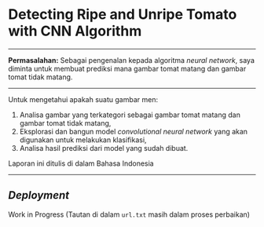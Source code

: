 # Detecting Ripe and Unripe Tomato with CNN Algorithm

---

**Permasalahan:** Sebagai pengenalan kepada algoritma *neural network*, saya diminta untuk membuat prediksi mana gambar tomat matang dan gambar tomat tidak matang.

---

Untuk mengetahui apakah suatu gambar men:

1. Analisa gambar yang terkategori sebagai gambar tomat matang dan gambar tomat tidak matang,
2. Eksplorasi dan bangun model *convolutional neural network* yang akan digunakan untuk melakukan klasifikasi,
3. Analisa hasil prediksi dari model yang sudah dibuat.

Laporan ini ditulis di dalam Bahasa Indonesia

---

## *Deployment*

Work in Progress (Tautan di dalam `url.txt` masih dalam proses perbaikan)